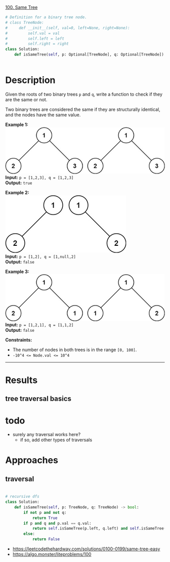 [100. Same Tree](https://leetcode.com/problems/same-tree/)

```python
# Definition for a binary tree node.
# class TreeNode:
#     def __init__(self, val=0, left=None, right=None):
#         self.val = val
#         self.left = left
#         self.right = right
class Solution:
    def isSameTree(self, p: Optional[TreeNode], q: Optional[TreeNode]) -> bool:
        
```

# Description
Given the roots of two binary trees `p` and `q`, write a function to check if they are the same or not.

Two binary trees are considered the same if they are structurally identical, and the nodes have the same value.

**Example 1:**  
![](!assets/attachments/Pasted%20image%2020240227111804.png)  
**Input:** `p = [1,2,3], q = [1,2,3]`  
**Output:** `true`  

**Example 2:**  
![](!assets/attachments/Pasted%20image%2020240227111814.png)  
**Input:** `p = [1,2], q = [1,null,2]`  
**Output:** `false`  

**Example 3:**  
![](!assets/attachments/Pasted%20image%2020240227111826.png)  
**Input:** `p = [1,2,1], q = [1,1,2]`  
**Output:** `false`  

**Constraints:**
- The number of nodes in both trees is in the range `[0, 100]`.
- `-10^4 <= Node.val <= 10^4`

---



# Results

## tree traversal basics



# todo
- surely any traversal works here?
	- if so, add other types of traversals

# Approaches




## traversal

```python

# recursive dfs
class Solution:
    def isSameTree(self, p: TreeNode, q: TreeNode) -> bool:
        if not p and not q:
            return True
        if p and q and p.val == q.val:
            return self.isSameTree(p.left, q.left) and self.isSameTree(p.right, q.right)
        else:
            return False

```


- https://leetcodethehardway.com/solutions/0100-0199/same-tree-easy
- https://algo.monster/liteproblems/100